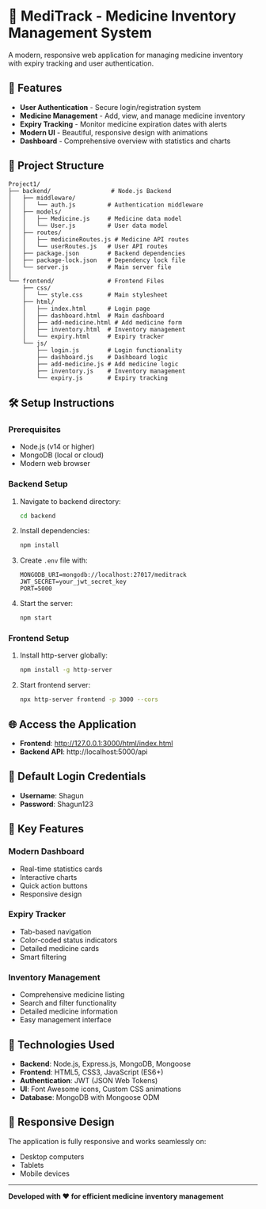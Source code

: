# 💊 MediTrack - Medicine Inventory Management System

A modern, responsive web application for managing medicine inventory with expiry tracking and user authentication.

## 🚀 Features

- **User Authentication** - Secure login/registration system
- **Medicine Management** - Add, view, and manage medicine inventory
- **Expiry Tracking** - Monitor medicine expiration dates with alerts
- **Modern UI** - Beautiful, responsive design with animations
- **Dashboard** - Comprehensive overview with statistics and charts

## 📁 Project Structure

```
Project1/
├── backend/                 # Node.js Backend
│   ├── middleware/         
│   │   └── auth.js         # Authentication middleware
│   ├── models/             
│   │   ├── Medicine.js     # Medicine data model
│   │   └── User.js         # User data model
│   ├── routes/             
│   │   ├── medicineRoutes.js # Medicine API routes
│   │   └── userRoutes.js   # User API routes
│   ├── package.json        # Backend dependencies
│   ├── package-lock.json   # Dependency lock file
│   └── server.js           # Main server file
│
└── frontend/               # Frontend Files
    ├── css/
    │   └── style.css       # Main stylesheet
    ├── html/
    │   ├── index.html      # Login page
    │   ├── dashboard.html  # Main dashboard
    │   ├── add-medicine.html # Add medicine form
    │   ├── inventory.html  # Inventory management
    │   └── expiry.html     # Expiry tracker
    └── js/
        ├── login.js        # Login functionality
        ├── dashboard.js    # Dashboard logic
        ├── add-medicine.js # Add medicine logic
        ├── inventory.js    # Inventory management
        └── expiry.js       # Expiry tracking
```

## 🛠️ Setup Instructions

### Prerequisites
- Node.js (v14 or higher)
- MongoDB (local or cloud)
- Modern web browser

### Backend Setup
1. Navigate to backend directory:
   ```bash
   cd backend
   ```

2. Install dependencies:
   ```bash
   npm install
   ```

3. Create `.env` file with:
   ```
   MONGODB_URI=mongodb://localhost:27017/meditrack
   JWT_SECRET=your_jwt_secret_key
   PORT=5000
   ```

4. Start the server:
   ```bash
   npm start
   ```

### Frontend Setup
1. Install http-server globally:
   ```bash
   npm install -g http-server
   ```

2. Start frontend server:
   ```bash
   npx http-server frontend -p 3000 --cors
   ```

## 🌐 Access the Application

- **Frontend**: http://127.0.0.1:3000/html/index.html
- **Backend API**: http://localhost:5000/api

## 👤 Default Login Credentials

- **Username**: Shagun
- **Password**: Shagun123

## 🎨 Key Features

### Modern Dashboard
- Real-time statistics cards
- Interactive charts
- Quick action buttons
- Responsive design

### Expiry Tracker
- Tab-based navigation
- Color-coded status indicators
- Detailed medicine cards
- Smart filtering

### Inventory Management
- Comprehensive medicine listing
- Search and filter functionality
- Detailed medicine information
- Easy management interface

## 🔧 Technologies Used

- **Backend**: Node.js, Express.js, MongoDB, Mongoose
- **Frontend**: HTML5, CSS3, JavaScript (ES6+)
- **Authentication**: JWT (JSON Web Tokens)
- **UI**: Font Awesome icons, Custom CSS animations
- **Database**: MongoDB with Mongoose ODM

## 📱 Responsive Design

The application is fully responsive and works seamlessly on:
- Desktop computers
- Tablets
- Mobile devices

---

**Developed with ❤️ for efficient medicine inventory management**

